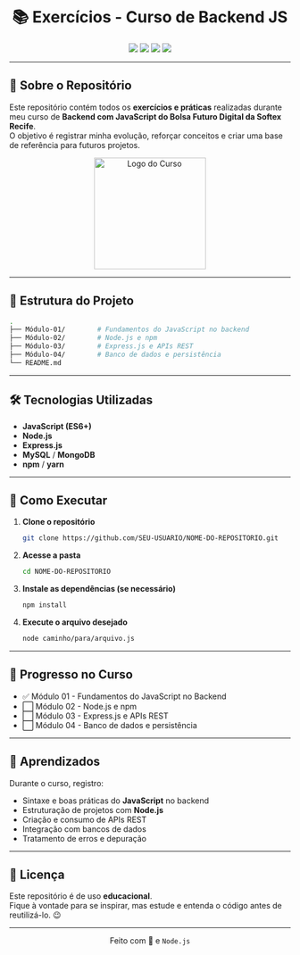 
<h1 align="center">📚 Exercícios - Curso de Backend JS</h1>

<p align="center">
  <img src="https://img.shields.io/badge/JavaScript-ES6+-yellow?style=for-the-badge&logo=javascript" />
  <img src="https://img.shields.io/badge/Node.js-18.x-green?style=for-the-badge&logo=node.js" />
  <img src="https://img.shields.io/badge/Express.js-Framework-blue?style=for-the-badge&logo=express" />
  <img src="https://img.shields.io/badge/Status-Em%20Andamento-orange?style=for-the-badge" />
</p>

---

## 📖 Sobre o Repositório

Este repositório contém todos os **exercícios e práticas** realizadas durante meu curso de **Backend com JavaScript do Bolsa Futuro Digital da Softex Recife**.  
O objetivo é registrar minha evolução, reforçar conceitos e criar uma base de referência para futuros projetos.

<p align="center">
  <img src="https://www.hardware.org.br/capacitacao/bfd/inscricao/site_themes/theme_0001/images/logo1.webp" alt="Logo do Curso" width="200"/>
</p>

---

## 📂 Estrutura do Projeto

```bash
.
├── Módulo-01/        # Fundamentos do JavaScript no backend
├── Módulo-02/        # Node.js e npm
├── Módulo-03/        # Express.js e APIs REST
├── Módulo-04/        # Banco de dados e persistência
└── README.md
```

---

## 🛠 Tecnologias Utilizadas

- **JavaScript (ES6+)**
- **Node.js**
- **Express.js**
- **MySQL** / **MongoDB**
- **npm** / **yarn**

---

## 🚀 Como Executar

1. **Clone o repositório**
   ```bash
   git clone https://github.com/SEU-USUARIO/NOME-DO-REPOSITORIO.git
   ```

2. **Acesse a pasta**
   ```bash
   cd NOME-DO-REPOSITORIO
   ```

3. **Instale as dependências (se necessário)**
   ```bash
   npm install
   ```

4. **Execute o arquivo desejado**
   ```bash
   node caminho/para/arquivo.js
   ```

---

## 📌 Progresso no Curso

- ✅ Módulo 01 - Fundamentos do JavaScript no Backend  
- ⬜ Módulo 02 - Node.js e npm  
- ⬜ Módulo 03 - Express.js e APIs REST  
- ⬜ Módulo 04 - Banco de dados e persistência  

---

## 📝 Aprendizados

Durante o curso, registro:
- Sintaxe e boas práticas do **JavaScript** no backend
- Estruturação de projetos com **Node.js**
- Criação e consumo de APIs REST
- Integração com bancos de dados
- Tratamento de erros e depuração

---

## 📄 Licença

Este repositório é de uso **educacional**.  
Fique à vontade para se inspirar, mas estude e entenda o código antes de reutilizá-lo. 😉

---

<p align="center">Feito com 💛 e <code>Node.js</code></p>
